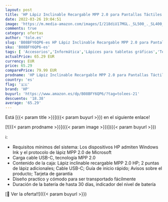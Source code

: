 ```yaml
---
layout: post
title: 'HP Lápiz Inclinable Recargable MPP 2.0 para Pantallas Táctiles  Batería hasta 30 Días  2 Botones Personalizables  Carga USB-C   Color Plateado'
date: 2022-03-26 19:04:51
image: 'https://m.media-amazon.com/images/I/218diU17MGL._SL500_._SL400_.jpg'
comments: true
category: ofertas
author: 'tole.es'
slug: 'B08BFY6QP6-es HP Lápiz Inclinable Recargable MPP 2.0 para Pantallas...'
sku: 'B08BFY6QP6-es'
tags: [ 'Accesorios','Informática','Lápices para tabletas gráficas','Teclados, ratones y periféricos de entrada','hp','lápiz', ]
actualPrice: 65.29 EUR
currency: EUR
price: 65.29
comparePrice: 79.99 EUR
prodname: 'HP Lápiz Inclinable Recargable MPP 2.0 para Pantallas Táctiles  Batería hasta 30 Días  2 Botones Personalizables  Carga USB-C   Color Plateado'
country: 'es'
flag: '🇪🇸'
brand: 'HP'
buyurl: 'https://www.amazon.es/dp/B08BFY6QP6/?tag=tolees-21'
descuento: '18.38'
average: '65.29'
---
```


Está [{{< param title >}}]({{< param buyurl >}}) en el siguiente enlace!

[![{{< param prodname >}}]({{< param image >}})]({{< param buyurl >}})

ℹ️:

- Requisitos mínimos del sistema: Los dispositivos HP admiten Windows Ink y el protocolo de lápiz MPP 2.0 de Microsoft
- Carga cable USB-C, tecnología MPP 2.0
- Contenido de la caja: Lápiz inclinable recargable MPP 2.0 HP; 2 puntas de lápiz adicionales; Cable USB-C; Guía de inicio rápido; Avisos sobre el producto; Tarjeta de garantía
- Diseño practico y cómodo para ser transportado fácilmente
- Duración de la batería de hasta 30 días, indicador del nivel de batería

[🛒 Ver la oferta!!]({{< param buyurl >}})
